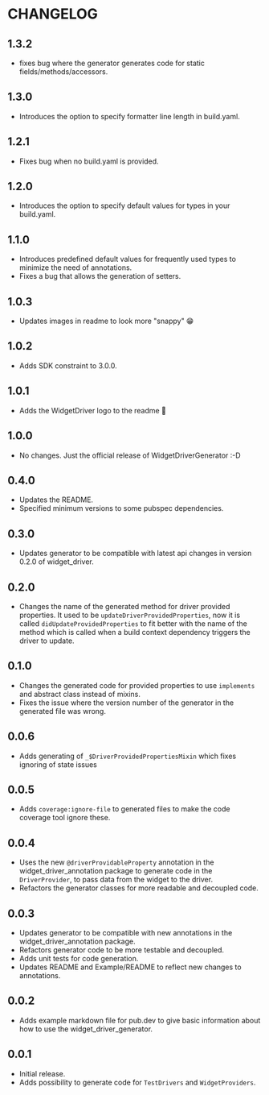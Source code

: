 # CHANGELOG

## 1.3.2

* fixes bug where the generator generates code for static fields/methods/accessors.

## 1.3.0

* Introduces the option to specify formatter line length in build.yaml.

## 1.2.1

* Fixes bug when no build.yaml is provided.

## 1.2.0

* Introduces the option to specify default values for types in your build.yaml.

## 1.1.0

* Introduces predefined default values for frequently used types to minimize the need of annotations.
* Fixes a bug that allows the generation of setters.

## 1.0.3

* Updates images in readme to look more "snappy" 😁

## 1.0.2

* Adds SDK constraint to 3.0.0.

## 1.0.1

* Adds the WidgetDriver logo to the readme 🥳

## 1.0.0

* No changes. Just the official release of WidgetDriverGenerator :-D

## 0.4.0

* Updates the README.
* Specified minimum versions to some pubspec dependencies.

## 0.3.0

* Updates generator to be compatible with latest api changes in version 0.2.0 of widget_driver.

## 0.2.0

* Changes the name of the generated method for driver provided properties. It used to be `updateDriverProvidedProperties`, now it is called `didUpdateProvidedProperties` to fit better with the name of the method which is called when a build context dependency triggers the driver to update.

## 0.1.0

* Changes the generated code for provided properties to use `implements` and abstract class instead of mixins.
* Fixes the issue where the version number of the generator in the generated file was wrong.

## 0.0.6

* Adds generating of `_$DriverProvidedPropertiesMixin` which fixes ignoring of state issues

## 0.0.5

* Adds `coverage:ignore-file` to generated files to make the code coverage tool ignore these.

## 0.0.4

* Uses the new `@driverProvidableProperty` annotation in the widget_driver_annotation package to generate code in the `DriverProvider`, to pass data from the widget to the driver.
* Refactors the generator classes for more readable and decoupled code.

## 0.0.3

* Updates generator to be compatible with new annotations in the widget_driver_annotation package.
* Refactors generator code to be more testable and decoupled.
* Adds unit tests for code generation.
* Updates README and Example/README to reflect new changes to annotations.

## 0.0.2

* Adds example markdown file for pub.dev to give basic information about how to use the widget_driver_generator.

## 0.0.1

* Initial release.
* Adds possibility to generate code for `TestDrivers` and `WidgetProviders`.
